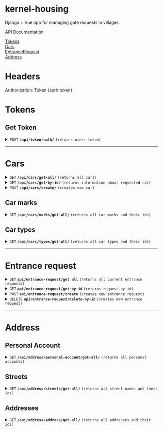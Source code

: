 # kernel-housing
Django + Vue app for managing gate requests in villages.


API Documentation

[Tokens](#tokens) </br>
[Cars](#cars) </br>
[EntranceRequest](#entrance-request) </br>
[Address](#address) </br>


# Headers
Authorization: Token {auth token}

# Tokens

## Get Token

<details>
 <summary><code>POST</code> <code><b>/api/token-auth/</b></code> <code>(returns users token)</code></summary>

##### Parameters

| name       | type      | data type | description               |
|------------|-----------|-----------|---------------------------|
| `username` | required  | string    | Username that needs token |
| `password` | required  | string    | Users password            |


##### Response
| name      | data type | description                                                                             |
|-----------|-----------|-----------------------------------------------------------------------------------------|
| `token`   | string    | New given token                                                                         |

</details>

--- 

# Cars

<details>
 <summary><code>GET</code> <code><b>/api/cars/get-all/</b></code> <code>(returns all cars)</code></summary>

Permissions: Any authorised user

##### Parameters

| name    | type     | data type | description           |
|---------|----------|-----------|-----------------------|

##### Response
| name      | data type    | description                                                                             |
|-----------|--------------|-----------------------------------------------------------------------------------------|
| `result`  | List[string] | A list of existing cars for the given word.                                             |
| `success` | boolean      | Indicates if the operation was successful or not.                                       |
| `message` | string       | An optional message providing additional information about the result of the operation. |

</details>

<details>
 <summary><code>GET</code> <code><b>/api/cars/get-by-id/</b></code> <code>(returns information about requested car)</code></summary>

Permissions: Any authorised user

##### Parameters

| name     | type     | data type | description                      |
|----------|----------|-----------|----------------------------------|
| `car_id` | required | int       | Car id that needs to be returned |

##### Response
| name      | data type    | description                                                                             |
|-----------|--------------|-----------------------------------------------------------------------------------------|
| `result`  | List[string] | A list of existing cars for the given word.                                             |
| `success` | boolean      | Indicates if the operation was successful or not.                                       |
| `message` | string       | An optional message providing additional information about the result of the operation. |

</details>

<details>
 <summary><code>POST</code> <code><b>/api/cars/create/</b></code> <code>(creates new car)</code></summary>

Permissions: Admin or Security

##### Parameters

| name         | type     | data type | description                      |
|--------------|----------|-----------|----------------------------------|
| `car_number` | required | string    | Car number in correct format     |
| `car_type`   | required | string    | Car type - See look-up tables    |
| `car_mark`   | required | string    | Car mark - See look-up tables    |
| `owner`      | optional | string    | Car id that needs to be returned |


##### Response
| name      | data type | description                                                                             |
|-----------|-----------|-----------------------------------------------------------------------------------------|
| `result`  | id        | id of created car                                                                       |
| `success` | boolean   | Indicates if the operation was successful or not.                                       |
| `message` | string    | An optional message providing additional information about the result of the operation. |

</details>

## Car marks
<details>
 <summary><code>GET</code> <code><b>/api/cars/marks/get-all/</b></code> <code>(returns all car marks and their ids)</code></summary>

Permissions: Admin or Security

##### Parameters
 No

##### Response
| name      | data type     | description                                                                             |
|-----------|---------------|-----------------------------------------------------------------------------------------|
| `result`  | List[CarMark] | List of car marks with ids                                                              |

</details>

## Car types
<details>
 <summary><code>GET</code> <code><b>/api/cars/types/get-all/</b></code> <code>(returns all car types and their ids)</code></summary>

Permissions: Admin or Security

##### Parameters

No 

##### Response
| name      | data type     | description                |
|-----------|---------------|----------------------------|
| `result`  | List[CarType] | List of car types with ids |

</details>

---

# Entrance request

<details>
 <summary><code>GET</code> <code><b>api/entrance-request/get all</b></code> <code>(returns all current entrance requests)</code></summary>

Returns all entrance requests. 
By default, only active withing 24 hours.

Permissions: Authenticated

##### Parameters

| name           | type     | data type | description                         |
|----------------|----------|-----------|-------------------------------------|
| `period_start` | optional | string    | First date when requests are needed |
| `period_end`   | optional | string    | Last date when requests are needed  |

##### Response
| name      | data type             | description                                                                             |
|-----------|-----------------------|-----------------------------------------------------------------------------------------|
| `result`  | List[EntranceRequest] | list of all current entrance request                                                    |
| `success` | boolean               | Indicates if the operation was successful or not.                                       |
| `message` | string                | An optional message providing additional information about the result of the operation. |

</details>

<details>
 <summary><code>GET</code> <code><b>api/entrance-request/get-by-id</b></code> <code>(returns request by id)</code></summary>

Returns entrance requests by id.

Permissions: Authenticated

##### Parameters

| name         | type     | data type | description       |
|--------------|----------|-----------|-------------------|
| `id`         | required | int       | id of GateRequest |

##### Response
| name      | data type        | description                                                                             |
|-----------|------------------|-----------------------------------------------------------------------------------------|
| `result`  | EntranceRequest  | Entrance request                                                                        |
| `success` | boolean          | Indicates if the operation was successful or not.                                       |
| `message` | string           | An optional message providing additional information about the result of the operation. |

</details>

<details>
 <summary><code>POST</code> <code><b>api/entrance-request/create</b></code> <code>(creates new entrance request)</code></summary>

Create new entrance request.

Permissions: Admin or Security 

##### Parameters

| name              | type     | data type | description                        |
|-------------------|----------|-----------|------------------------------------|
| `request_account` | required | int       | Name of Personal account           |
| `car`             | required | json      | object with id parameter           |
| `is_car`          | required | bool      | is car or not - for adding humans  |
| `is_paid`         | optional | bool      | Was the order paid                 |
| `note`            | optional | string    | Any notes regarding request        |

##### Response
| name      | data type        | description                                                                                         |
|-----------|------------------|-----------------------------------------------------------------------------------------------------|
| `result`  | Entrance Request | id of created request    Created entrance request Indicates if the operation was successful or not. |
| `message` | string           | An optional message providing additional information about the result of the operation.             |

</details>

<details>
 <summary><code>DELETE</code> <code><b>api/entrance-request/delete-by-id</b></code> <code>(creates new entrance request)</code></summary>

Deletes entrance request.

Permissions: Admin or Security 

##### Parameters

| name | type     | data type | description                 |
|------|----------|-----------|-----------------------------|
| `id` | required | int       | Id of request to be deleted |

##### Response
| name      | data type        | description                                                                                         |
|-----------|------------------|-----------------------------------------------------------------------------------------------------|
| `result`  | Entrance Request | id of created request    Created entrance request Indicates if the operation was successful or not. |
| `message` | string           | An optional message providing additional information about the result of the operation.             |

</details>



___

# Address

## Personal Account
<details>
 <summary><code>GET</code> <code><b>/api/address/personal-account/get-all/</b></code> <code>(returns all personal accounts)</code></summary>

Permissions: Admin or Security

##### Parameters

No 

##### Response
| name      | data type             | description |
|-----------|-----------------------|-------------|
| `result`  | List[PersonalAccount] | List of PA  |

</details>

## Streets
<details>
 <summary><code>GET</code> <code><b>/api/address/streets/get-all/</b></code> <code>(returns all street names and their ids)</code></summary>

Permissions: Admin or Security

##### Parameters

No 

##### Response
| name      | data type    | description              |
|-----------|--------------|--------------------------|
| `result`  | List[Street] | List of streets with ids |

</details>


## Addresses
<details>
 <summary><code>GET</code> <code><b>/api/address/address/get-all/</b></code> <code>(returns all addresses and their ids)</code></summary>

Permissions: Admin or Security

##### Parameters

No 

##### Response
| name      | data type     | description              |
|-----------|---------------|--------------------------|
| `result`  | List[Address] | List of streets with ids |

</details>